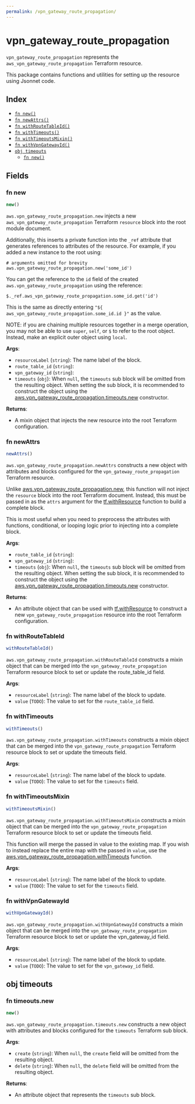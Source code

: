 ```yaml
---
permalink: /vpn_gateway_route_propagation/
---
```


# vpn_gateway_route_propagation

`vpn_gateway_route_propagation` represents the `aws_vpn_gateway_route_propagation` Terraform resource.



This package contains functions and utilities for setting up the resource using Jsonnet code.


## Index

* [`fn new()`](#fn-new)
* [`fn newAttrs()`](#fn-newattrs)
* [`fn withRouteTableId()`](#fn-withroutetableid)
* [`fn withTimeouts()`](#fn-withtimeouts)
* [`fn withTimeoutsMixin()`](#fn-withtimeoutsmixin)
* [`fn withVpnGatewayId()`](#fn-withvpngatewayid)
* [`obj timeouts`](#obj-timeouts)
  * [`fn new()`](#fn-timeoutsnew)

## Fields

### fn new

```ts
new()
```


`aws.vpn_gateway_route_propagation.new` injects a new `aws_vpn_gateway_route_propagation` Terraform `resource`
block into the root module document.

Additionally, this inserts a private function into the `_ref` attribute that generates references to attributes of the
resource. For example, if you added a new instance to the root using:

    # arguments omitted for brevity
    aws.vpn_gateway_route_propagation.new('some_id')

You can get the reference to the `id` field of the created `aws.vpn_gateway_route_propagation` using the reference:

    $._ref.aws_vpn_gateway_route_propagation.some_id.get('id')

This is the same as directly entering `"${ aws_vpn_gateway_route_propagation.some_id.id }"` as the value.

NOTE: if you are chaining multiple resources together in a merge operation, you may not be able to use `super`, `self`,
or `$` to refer to the root object. Instead, make an explicit outer object using `local`.

**Args**:
  - `resourceLabel` (`string`): The name label of the block.
  - `route_table_id` (`string`): 
  - `vpn_gateway_id` (`string`): 
  - `timeouts` (`obj`):  When `null`, the `timeouts` sub block will be omitted from the resulting object. When setting the sub block, it is recommended to construct the object using the [aws.vpn_gateway_route_propagation.timeouts.new](#fn-vpngatewayroutepropagationtimeoutsnew) constructor.

**Returns**:
- A mixin object that injects the new resource into the root Terraform configuration.


### fn newAttrs

```ts
newAttrs()
```


`aws.vpn_gateway_route_propagation.newAttrs` constructs a new object with attributes and blocks configured for the `vpn_gateway_route_propagation`
Terraform resource.

Unlike [aws.vpn_gateway_route_propagation.new](#fn-vpngatewayroutepropagationnew), this function will not inject the `resource`
block into the root Terraform document. Instead, this must be passed in as the `attrs` argument for the
[tf.withResource](https://github.com/tf-libsonnet/core/tree/main/docs#fn-withresource) function to build a complete block.

This is most useful when you need to preprocess the attributes with functions, conditional, or looping logic prior to
injecting into a complete block.

**Args**:
  - `route_table_id` (`string`): 
  - `vpn_gateway_id` (`string`): 
  - `timeouts` (`obj`):  When `null`, the `timeouts` sub block will be omitted from the resulting object. When setting the sub block, it is recommended to construct the object using the [aws.vpn_gateway_route_propagation.timeouts.new](#fn-vpngatewayroutepropagationtimeoutsnew) constructor.

**Returns**:
  - An attribute object that can be used with [tf.withResource](https://github.com/tf-libsonnet/core/tree/main/docs#fn-withresource) to construct a new `vpn_gateway_route_propagation` resource into the root Terraform configuration.


### fn withRouteTableId

```ts
withRouteTableId()
```

`aws.vpn_gateway_route_propagation.withRouteTableId` constructs a mixin object that can be merged into the `vpn_gateway_route_propagation`
Terraform resource block to set or update the route_table_id field.



**Args**:
  - `resourceLabel` (`string`): The name label of the block to update.
  - `value` (`TODO`): The value to set for the `route_table_id` field.


### fn withTimeouts

```ts
withTimeouts()
```

`aws.vpn_gateway_route_propagation.withTimeouts` constructs a mixin object that can be merged into the `vpn_gateway_route_propagation`
Terraform resource block to set or update the timeouts field.



**Args**:
  - `resourceLabel` (`string`): The name label of the block to update.
  - `value` (`TODO`): The value to set for the `timeouts` field.


### fn withTimeoutsMixin

```ts
withTimeoutsMixin()
```

`aws.vpn_gateway_route_propagation.withTimeoutsMixin` constructs a mixin object that can be merged into the `vpn_gateway_route_propagation`
Terraform resource block to set or update the timeouts field.

This function will merge the passed in value to the existing map. If you wish
to instead replace the entire map with the passed in `value`, use the [aws.vpn_gateway_route_propagation.withTimeouts](TODO)
function.


**Args**:
  - `resourceLabel` (`string`): The name label of the block to update.
  - `value` (`TODO`): The value to set for the `timeouts` field.


### fn withVpnGatewayId

```ts
withVpnGatewayId()
```

`aws.vpn_gateway_route_propagation.withVpnGatewayId` constructs a mixin object that can be merged into the `vpn_gateway_route_propagation`
Terraform resource block to set or update the vpn_gateway_id field.



**Args**:
  - `resourceLabel` (`string`): The name label of the block to update.
  - `value` (`TODO`): The value to set for the `vpn_gateway_id` field.


## obj timeouts



### fn timeouts.new

```ts
new()
```


`aws.vpn_gateway_route_propagation.timeouts.new` constructs a new object with attributes and blocks configured for the `timeouts`
Terraform sub block.



**Args**:
  - `create` (`string`):  When `null`, the `create` field will be omitted from the resulting object.
  - `delete` (`string`):  When `null`, the `delete` field will be omitted from the resulting object.

**Returns**:
  - An attribute object that represents the `timeouts` sub block.
